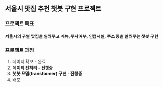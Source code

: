 ## 서울시 맛집 추천 챗봇 구현 프로젝트

### 프로젝트 목표
#### 서울시의 구별 맛집을 알려주고 메뉴, 주차여부, 인접시설, 주소 등을 알려주는 챗봇 구현

### 프로젝트 과정
1) 데이터 확보 - 완료
2) **데이터 전처리 - 진행중**
3) **챗봇 모델(transformer) 구현 - 진행중**
4) 배포
